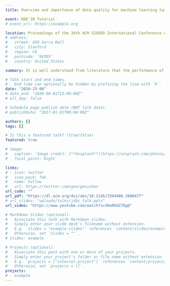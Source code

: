 ```yaml
---
title: Overview and importance of data quality for machine learning tasks

event: KDD'20 Tutorial
# event_url: https://example.org

location: Proceedings of the 26th ACM SIGKDD International Conference on Knowledge Discovery & Data Mining
# address:
#   street: 450 Serra Mall
#   city: Stanford
#   region: CA
#   postcode: '94305'
#   country: United States

summary: It is well understood from literature that the performance of a machine learning (ML) model is upper bounded by the quality of the data. While researchers and practitioners have focused on improving the quality of models (such as neural architecture search and automated feature selection), there are limited efforts towards improving the data quality. One of the crucial requirements before consuming datasets for any application is to understand the dataset at hand and failure to do so can result in inaccurate analytics and unreliable decisions. Assessing the quality of the data across intelligently designed metrics and developing corresponding transformation operations to address the quality gaps helps to reduce the effort of a data scientist for iterative debugging of the ML pipeline to improve model performance. This tutorial highlights the importance of analysing data quality in terms of its value for machine learning applications. This tutorial surveys all the important data quality related approaches discussed in literature, focusing on the intuition behind them, highlighting their strengths and similarities, and illustrates their applicability to real-world problems. Finally we will discuss the interesting work IBM Research is doing in this space.

# Talk start and end times.
#   End time can optionally be hidden by prefixing the line with `#`.
date: "2020-23-08"
# date_end: "2030-06-01T15:00:00Z"
# all_day: false

# Schedule page publish date (NOT talk date).
# publishDate: "2017-01-01T00:00:00Z"

authors: []
tags: []

# Is this a featured talk? (true/false)
featured: true

# image:
#   caption: 'Image credit: [**Unsplash**](https://unsplash.com/photos/bzdhc5b3Bxs)'
#   focal_point: Right

links:
# - icon: twitter
#   icon_pack: fab
#   name: Follow
#   url: https://twitter.com/georgecushen
url_code: ""
url_pdf: "https://dl.acm.org/doi/abs/10.1145/3394486.3406477"
# url_slides: "uploads/talks/jdbi_talk.pptx"
url_video: "https://www.youtube.com/watch?v=30uRhUZ78gQ"

# Markdown Slides (optional).
#   Associate this talk with Markdown slides.
#   Simply enter your slide deck's filename without extension.
#   E.g. `slides = "example-slides"` references `content/slides/example-slides.md`.
#   Otherwise, set `slides = ""`.
# slides: example

# Projects (optional).
#   Associate this post with one or more of your projects.
#   Simply enter your project's folder or file name without extension.
#   E.g. `projects = ["internal-project"]` references `content/project/deep-learning/index.md`.
#   Otherwise, set `projects = []`.
projects:
# - example
---
```


<!-- {{% callout note %}}
Click on the **Slides** button above to view the built-in slides feature.
{{% /callout %}}

Slides can be added in a few ways:

- **Create** slides using Wowchemy's [*Slides*](https://wowchemy.com/docs/managing-content/#create-slides) feature and link using `slides` parameter in the front matter of the talk file
- **Upload** an existing slide deck to `static/` and link using `url_slides` parameter in the front matter of the talk file
- **Embed** your slides (e.g. Google Slides) or presentation video on this page using [shortcodes](https://wowchemy.com/docs/writing-markdown-latex/).

Further event details, including [page elements](https://wowchemy.com/docs/writing-markdown-latex/) such as image galleries, can be added to the body of this page. -->
